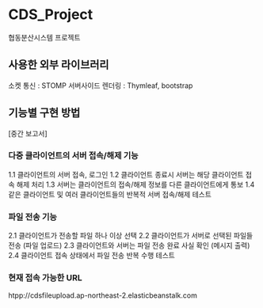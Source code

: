 # CDS_Project
협동분산시스템 프로젝트

## 사용한 외부 라이브러리
소켓 통신 : STOMP
서버사이드 렌더링 : Thymleaf, bootstrap

## 기능별 구현 방법
[중간 보고서]
### 다중 클라이언트의 서버 접속/해제 기능
1.1 클라이언트의 서버 접속, 로그인
1.2 클라이언트 종료시 서버는 해당 클라이언트 접속 해제 처리
1.3 서버는 클라이언트의 접속/해제 정보를 다른 클라이언트에게 통보
1.4 같은 클라이언트 및 여러 클라이언트들의 반복적 서버 접속/해제 테스트

### 파일 전송 기능
2.1 클라이언트가 전송할 파일 하나 이상 선택
2.2 클라이언트가 서버로 선택된 파일들 전송 (파일 업로드)
2.3 클라이언트와 서버는 파일 전송 완료 사실 확인 (메시지 출력)
2.4 클라이언트 접속 상태에서 파일 전송 반복 수행 테스트

### 현재 접속 가능한 URL
htpp://cdsfileupload.ap-northeast-2.elasticbeanstalk.com
